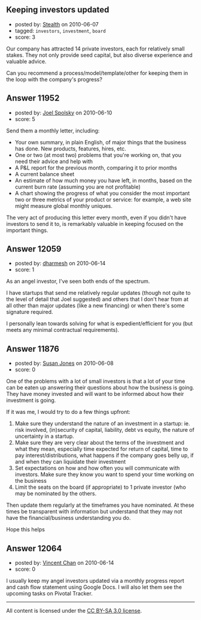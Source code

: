 ## Keeping investors updated

- posted by: [Stealth](https://stackexchange.com/users/-1/2854-stealth) on 2010-06-07
- tagged: `investors`, `investment`, `board`
- score: 3

Our company has attracted 14 private investors, each for relatively small stakes. They not only provide seed capital, but also diverse experience and valuable advice. 

Can you recommend a process/model/template/other for keeping them in the loop with the company's progress?


## Answer 11952

- posted by: [Joel Spolsky](https://stackexchange.com/users/-1/4335-joel-spolsky) on 2010-06-10
- score: 5

Send them a monthly letter, including:

* Your own summary, in plain English, of major things that the business has done. New products, features, hires, etc.
* One or two (at most two) problems that you're working on, that you need their advice and help with
* A P&L report for the previous month, comparing it to prior months
* A current balance sheet
* An estimate of how much money you have left, in months, based on the current burn rate (assuming you are not profitable)
* A chart showing the progress of what you consider the most important two or three metrics of your product or service: for example, a web site might measure global monthly uniques.

The very act of producing this letter every month, even if you didn't have investors to send it to, is remarkably valuable in keeping focused on the important things.


## Answer 12059

- posted by: [dharmesh](https://stackexchange.com/users/-1/4-dharmesh) on 2010-06-14
- score: 1

As an angel investor, I've seen both ends of the spectrum.

I have startups that send me relatively regular updates (though not quite to the level of detail that Joel suggested) and others that I don't hear from at all other than major updates (like a new financing) or when there's some signature required.

I personally lean towards solving for what is expedient/efficient for you (but meets any minimal contractual requirements).  


## Answer 11876

- posted by: [Susan Jones](https://stackexchange.com/users/-1/2737-susan-jones) on 2010-06-08
- score: 0

One of the problems with a lot of small investors is that a lot of your time can be eaten up answering their questions about how the business is going. They have money invested and will want to be informed about how their investment is going.

If it was me, I would try to do a few things upfront:

 1. Make sure they understand the nature of an investment in a startup: ie. risk involved, (in)security of capital, liability, debt vs equity, the nature of uncertainty in a startup.
 2. Make sure they are very clear about the terms of the investment and what they mean, especially time expected for return of capital, time to pay interest/distributions, what happens if the company goes belly up, if and when they can liquidate their investment
 3. Set expectations on how  and how often  you will communicate with investors. Make sure they know you want to spend your time working on the business
 4. Limit the seats on the board (if appropriate) to 1 private investor (who may be nominated by the others. 

Then update them regularly at the timeframes you have nominated. At these times be transparent with information but understand that they may not have the financial/business understanding you do.

Hope this helps


## Answer 12064

- posted by: [Vincent Chan](https://stackexchange.com/users/-1/1430-vincent-chan) on 2010-06-14
- score: 0

I usually keep my angel investors updated via a monthly progress report and cash flow statement using Google Docs. I will also let them see the upcoming tasks on Pivotal Tracker.



---

All content is licensed under the [CC BY-SA 3.0 license](https://creativecommons.org/licenses/by-sa/3.0/).
